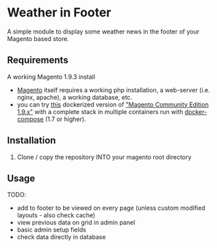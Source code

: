 # Weather in Footer

A simple module to display some weather news in the footer of your Magento based store.

## Requirements

A working Magento 1.9.3 install

- [Magento](https://magento.com/tech-resources/download) itself requires a working php installation, a web-server (i.e. nginx, apache), a working database, etc.
- you can try [this](https://github.com/andreaskoch/dockerized-magento) dockerized version of ["Magento Community Edition 1.9.x"](https://github.com/andreaskoch/dockerized-magento) with a complete stack in multiple containers run with [docker-compose](https://docs.docker.com/compose/) (1.7 or higher).

## Installation

1. Clone / copy the repository INTO your magento root directory

## Usage

TODO:
- add to footer to be viewed on every page (unless custom modified layouts - also check cache)
- view previous data on grid in admin panel
- basic admin setup fields
- check data directly in database